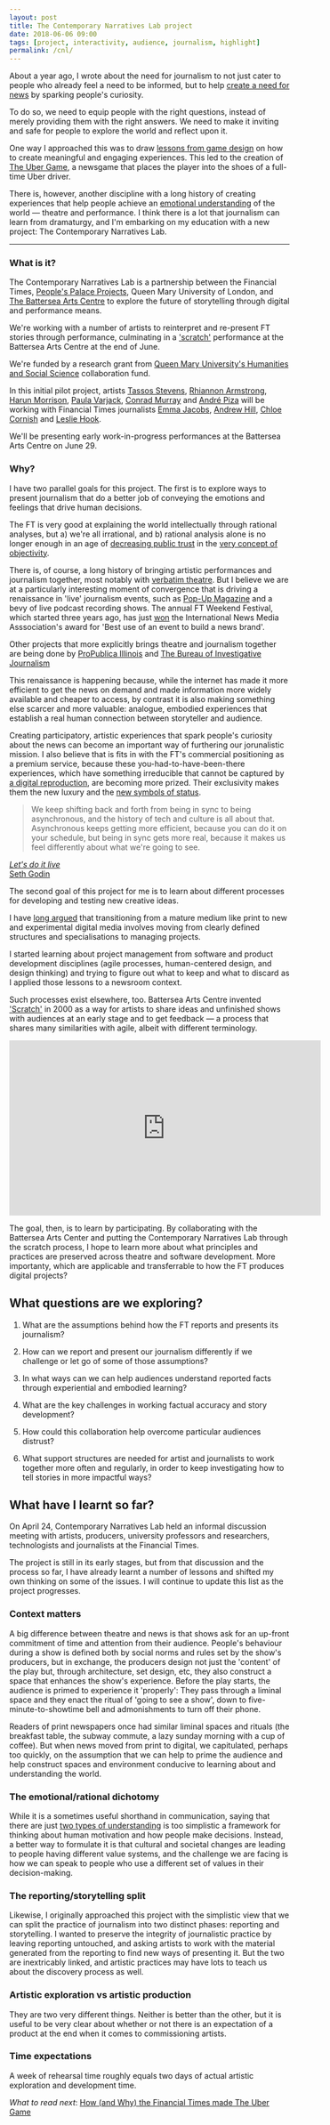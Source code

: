 ```yaml
---
layout: post
title: The Contemporary Narratives Lab project
date: 2018-06-06 09:00
tags: [project, interactivity, audience, journalism, highlight]
permalink: /cnl/
---
```

<span class="firstLetter">A</span>bout a year ago, I wrote about the need for journalism to not just cater to people who already feel a need to be informed, but to help [create a need for news](/need-for-news/) by sparking people's curiosity.

To do so, we need to equip people with the right questions, instead of merely providing them with the right answers. We need to make it inviting and safe for people to explore the world and reflect upon it. 

One way I approached this was to draw [lessons from game design](/newsgames/) on how to create meaningful and engaging experiences. This led to the creation of [The Uber Game](https://ig.ft.com/ubergame/), a newsgame that places the player into the shoes of a full-time Uber driver.

There is, however, another discipline with a long history of creating experiences that help people achieve an [emotional understanding](/two-types/) of the world &mdash; theatre and performance. I think there is a lot that journalism can learn from dramaturgy, and I'm embarking on my education with a new project: The Contemporary Narratives Lab.

<hr>

### What is it?

The Contemporary Narratives Lab is a partnership between the Financial Times, [People's Palace Projects](http://www.peoplespalaceprojects.org.uk/), Queen Mary University of London, and [The Battersea Arts Centre](https://www.bac.org.uk/) to explore the future of storytelling through digital and performance means. 

We're working with a number of artists to reinterpret and re-present FT stories through performance, culminating in a ['scratch'](https://www.bac.org.uk/scratch) performance at the Battersea Arts Centre at the end of June.

We're funded by a research grant from [Queen Mary University's Humanities and Social Science](https://www.qmul.ac.uk/about/hss/) collaboration fund.

In this initial pilot project, artists [Tassos Stevens](http://coneyhq.org/tassos-stevens/), [Rhiannon Armstrong](http://www.rhiannonarmstrong.com/about/), [Harun Morrison](http://www.theyarehere.net/), [Paula Varjack](http://www.paulavarjack.com/about.html), [Conrad Murray](https://www.conradmurray.org/) and [André Piza](http://www.peoplespalaceprojects.org.uk/en/staff/andre-piza/) will be working with Financial Times journalists [Emma Jacobs](https://www.ft.com/work-careers/emma-jacobs), [Andrew Hill](https://www.ft.com/andrew-hill), [Chloe Cornish](https://www.ft.com/chloe-cornish) and [Leslie Hook](https://www.ft.com/leslie-hook).

We'll be presenting early work-in-progress performances at the Battersea Arts Centre on June 29.

### Why?

I have two parallel goals for this project. The first is to explore ways to present journalism that do a better job of conveying the emotions and feelings that drive human decisions.

The FT is very good at explaining the world intellectually through rational analyses, but a) we're all irrational, and b) rational analysis alone is no longer enough in an age of [decreasing public trust](https://kf-site-production.s3.amazonaws.com/publications/pdfs/000/000/242/original/KnightFoundation_AmericansViews_Client_Report_010917_Final_Updated.pdf) in the [very concept of objectivity](https://newrepublic.com/article/146895/learning-trust).

There is, of course, a long history of bringing artistic performances and journalism together, most notably with [verbatim theatre](https://en.wikipedia.org/wiki/Verbatim_theatre). But I believe we are at a particularly interesting moment of convergence that is driving a renaissance in 'live' journalism events, such as [Pop-Up Magazine](https://www.popupmagazine.com/) and a bevy of live podcast recording shows. The annual FT Weekend Festival, which started three years ago, has just [won](https://www.inma.org/blogs/main/post.cfm/inma-reveals-global-media-awards-winners-new-york-times-nabs-top-honour) the International News Media Asssociation's award for 'Best use of an event to build a news brand'.

Other projects that more explicitly brings theatre and journalism together are being done by [ProPublica Illinois](https://www.propublica.org/series/propublica-illinois-free-street-theater-collaboration) and [The Bureau of Investigative Journalism](https://www.journalism.co.uk/news/the-bureau-of-investigative-journalism-launches-theatre-tour-to-bring-reporting-about-domestic-violence-to-wider-audiences/s2/a723311/) 

This renaissance is happening because, while the internet has made it more efficient to get the news on demand and made information more widely available and cheaper to access, by contrast it is also making something else scarcer and more valuable: analogue, embodied experiences that establish a real human connection between storyteller and audience.

Creating participatory, artistic experiences that spark people's curiosity about the news can become an important way of furthering our jorunalistic mission. I also believe that is fits in with the FT's commercial positioning as a premium service, because these you-had-to-have-been-there experiences, which have something irreducible that cannot be captured by [a digital reproduction](/history/), are becoming more prized. Their exclusivity makes them the new luxury and the [new symbols of status](https://www.ft.com/content/022f1f10-68d9-11e8-8cf3-0c230fa67aec).

> We keep shifting back and forth from being in sync to being asynchronous, and the history of tech and culture is all about that. Asynchronous keeps getting more efficient, because you can do it on your schedule, but being in sync gets more real, because it makes us feel differently about what we're going to see.

<div class="quote-attrib"><a href="https://www.akimbo.me/blog/episode-11-let-s-do-it-live" target="_blank"><i>Let's do it live</i><br>Seth Godin</a></div>

<span class="firstLetter">T</span>he second goal of this project for me is to learn about different processes for developing and testing new creative ideas.

I have [long argued](/project-managers/) that transitioning from a mature medium like print to new and experimental digital media involves moving from clearly defined structures and specialisations to managing projects. 

I started learning about project management from software and product development disciplines (agile processes, human-centered design, and design thinking) and trying to figure out what to keep and what to discard as I applied those lessons to a newsroom context.

Such processes exist elsewhere, too. Battersea Arts Centre invented ['Scratch'](https://www.bac.org.uk/scratch) in 2000 as a way for artists to share ideas and unfinished shows with audiences at an early stage and to get feedback &mdash; a process that shares many similarities with agile, albeit with different terminology.

<iframe width="560" height="315" src="https://www.youtube-nocookie.com/embed/yUFYgCQEiw8?rel=0" frameborder="0" allow="autoplay; encrypted-media" allowfullscreen></iframe>

The goal, then, is to learn by participating. By collaborating with the Battersea Arts Center and putting the Contemporary Narratives Lab through the scratch process, I hope to learn more about what principles and practices are preserved across theatre and software development. More importanty, which are applicable and transferrable to how the FT produces digital projects? 

## What questions are we exploring?

1. What are the assumptions behind how the FT reports and presents its journalism?

2. How can we report and present our journalism differently if we challenge or let go of some of those assumptions?

3. In what ways can we can help audiences understand reported facts through experiential and embodied learning?

4. What are the key challenges in working factual accuracy and story development?

5. How could this collaboration help overcome particular audiences distrust?

6. What support structures are needed for artist and journalists to work together more often and regularly, in order to keep investigating how to tell stories in more impactful ways?


## What have I learnt so far?

On April 24, Contemporary Narratives Lab held an informal discussion meeting with artists, producers, university professors and researchers, technologists and journalists at the Financial Times.

The project is still in its early stages, but from that discussion and the process so far, I have already learnt a number of lessons and shifted my own thinking on some of the issues. I will continue to update this list as the project progresses.

### Context matters

A big difference between theatre and news is that shows ask for an up-front commitment of time and attention from their audience. People's behaviour during a show is defined both by social norms and rules set by the show's producers, but in exchange, the producers design not just the 'content' of the play but, through architecture, set design, etc, they also construct a space that enhances the show's experience. Before the play starts, the audience is primed to experience it 'properly': They pass through a liminal space and they enact the ritual of 'going to see a show', down to five-minute-to-showtime bell and admonishments to turn off their phone.

Readers of print newspapers once had similar liminal spaces and rituals (the breakfast table, the subway commute, a lazy sunday morning with a cup of coffee). But when news moved from print to digital, we capitulated, perhaps too quickly, on the assumption that we can help to prime the audience and help construct spaces and environment conducive to learning about and understanding the world. 

### The emotional/rational dichotomy
While it is a sometimes useful shorthand in communication, saying that there are just [two types of understanding](/two-types/) is too simplistic a framework for thinking about human motivation and how people make decisions. Instead, a better way to formulate it is that cultural and societal changes are leading to people having different value systems, and the challenge we are facing is how we can speak to people who use a different set of values in their decision-making.

### The reporting/storytelling split 

Likewise, I originally approached this project with the simplistic view that we can split the practice of journalism into two distinct phases: reporting and storytelling. I wanted to preserve the integrity of journalistic practice by leaving reporting untouched, and asking artists to work with the material generated from the reporting to find new ways of presenting it. But the two are inextricably linked, and artistic practices may have lots to teach us about the discovery process as well.  

### Artistic exploration vs artistic production

They are two very different things. Neither is better than the other, but it is useful to be very clear about whether or not there is an expectation of a product at the end when it comes to commissioning artists. 

### Time expectations

A week of rehearsal time roughly equals two days of actual artistic exploration and development time.

*What to read next*: [How (and Why) the Financial Times made The Uber Game](/uber-game-writeup/) 